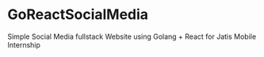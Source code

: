 # GoReactSocialMedia
Simple Social Media fullstack Website using Golang + React for Jatis Mobile Internship
